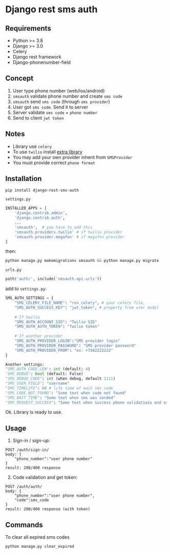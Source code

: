 # Django rest sms auth

## Requirements

+ Python >= 3.8
+ Django >= 3.0
+ Celery
+ Django rest framework
+ Django-phonenumber-field
 
## Concept
1. User type phone number (web/ios/android)
2. `smsauth` validate phone number and create `sms code`
3. `smsauth` send `sms code` (through `sms provider`)
4.  User got `sms code`. Send it to server
5.  Server validate `sms code` + `phone number`
6.  Send to client `jwt token`

## Notes
* Library use `celery`
* To use `twilio` install [extra library](https://www.twilio.com/docs/libraries/python)
* You may add your own provider inherit from `SMSProvider`
* You must provide correct `phone format`

## Installation
```commandline
pip install django-rest-sms-auth
```
`settings.py`

```python
INSTALLED_APPS = [
    'django.contrib.admin',
    'django.contrib.auth',
    ...
    'smsauth',  # you have to add this
    'smsauth.providers.twilio' # if twilio provider
    'smsauth.provider.megafon' # if megafon provider
]
```
then:
```python
python manage.py makemigrations smsauth && python manage.py migrate
```
`urls.py`
```python
path('auth/', include('smsauth.api.urls'))
```
add to `settings.py`:
```python
SMS_AUTH_SETTINGS = {
    "SMS_CELERY_FILE_NAME": "run_celery", # your celery file,
    "SMS_AUTH_SUCCESS_KEY": "jwt_token", # property from user model
    
    # If twilio
    "SMS_AUTH_ACCOUNT_SID": "Twilio SID"
    "SMS_AUTH_AUTH_TOKEN": "Twilio token"
    
    # If another provider
    "SMS_AUTH_PROVIDER_LOGIN":"SMS provider login"
    "SMS_AUTH_PROVIDER_PASSWORD": "SMS provider password"
    "SMS_AUTH_PROVIDER_FROM": "ex: +7542222222"
}

Another settings:
"SMS_AUTH_CODE_LEN": int (default: 4)
"SMS_DEBUG": bool (default: False)
"SMS_DEBUG_CODE": int (when debug, default 1111)
"SMS_USER_FIELD": "username" 
"SMS_TIMELIFE": 60 # life time of each sms code
"SMS_CODE_NOT_FOUND": "Some text when code not found"
"SMS_WAIT_TIME": "Some text when sms was sended"
"SMS_REQUEST_SUCCESS": "Some text when success phone validatioin and sms sended to user"
```
Ok. Library is ready to use.

## Usage
1. Sign-in / sign-up:
```command
POST /auth/sign-in/
body: {
    "phone_number":"user phone number"
}
result: 200/400 response
```
2. Code validation and get token:
```command
POST /auth/auth/
body: {
    "phone_number":"user phone number",
    "code":sms_code
}
result: 200/400 response (with token)
```

## Commands
To clear all expired sms codes
```python
python manage.py clear_expired
```